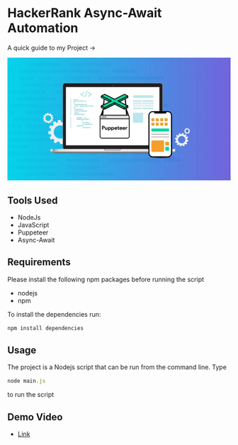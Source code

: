 # HackerRank Async-Await Automation

A quick guide to my Project ->

<img src ="/image.webp">

## Tools Used

- NodeJs
- JavaScript
- Puppeteer
- Async-Await

## Requirements

Please install the following npm packages before running the script

- nodejs
- npm

To install the dependencies run:

```js
npm install dependencies
```

## Usage

The project is a Nodejs script that can be run from the command line.
Type 

```js
node main.js
``` 
to run the script

## Demo Video

- [Link]()


